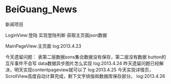 BeiGuang_News
=============

新闻项目

LoginView:登陆
	实现登陆判断
	获取主页面json数据
	
MainPageView:主页面
                   log:2013.4.23

今天遗留问题：
	表第二层数据sons集合数据没有保存，第二层没有数据
	button的互斥事件不会写
	data数据异步图片怎么实现
			log:2013.4.24
昨天遗留问题已经解决，明天实现contentpageview就可以了
			log:2013.4.25
今天实现详情页，ScrollView高度自动计算完成，剩下文字排版和数据库保存部分。
			log:2013.4.26
